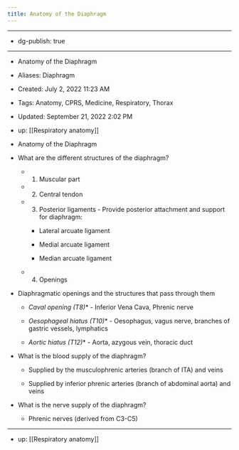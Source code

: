 ```yaml
---
title: Anatomy of the Diaphragm
---
```


- --

- dg-publish: true

- --

- Anatomy of the Diaphragm

- Aliases: Diaphragm

- Created: July 2, 2022 11:23 AM

- Tags: Anatomy, CPRS, Medicine, Respiratory, Thorax

- Updated: September 21, 2022 2:02 PM

- up: [[Respiratory anatomy]]

- Anatomy of the Diaphragm

- What are the different structures of the diaphragm?
	 - 1. Muscular part

	 - 2. Central tendon

	 - 3. Posterior ligaments - Provide posterior attachment and support for diaphragm:
		 - Lateral arcuate ligament

		 - Medial arcuate ligament

		 - Median arcuate ligament

	 - 4. Openings

- Diaphragmatic openings and the structures that pass through them
	 - *Caval opening (T8)** - Inferior Vena Cava, Phrenic nerve

	 - *Oesophageal hiatus (T10)** - Oesophagus, vagus nerve, branches of gastric vessels, lymphatics

	 - *Aortic hiatus (T12)** - Aorta, azygous vein, thoracic duct

- What is the blood supply of the diaphragm?
	 - Supplied by the musculophrenic arteries (branch of ITA) and veins

	 - Supplied by inferior phrenic arteries (branch of abdominal aorta) and veins

- What is the nerve supply of the diaphragm?
	 - Phrenic nerves (derived from C3-C5)

- --

- up: [[Respiratory anatomy]]
